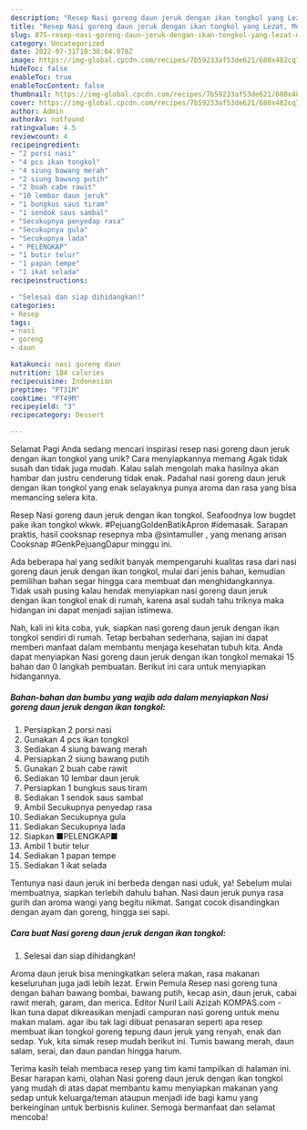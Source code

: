 ```yaml
---
description: "Resep Nasi goreng daun jeruk dengan ikan tongkol yang Lezat, Mengugah Selera"
title: "Resep Nasi goreng daun jeruk dengan ikan tongkol yang Lezat, Mengugah Selera"
slug: 875-resep-nasi-goreng-daun-jeruk-dengan-ikan-tongkol-yang-lezat-mengugah-selera
category: Uncategorized
date: 2022-07-31T10:38:04.078Z
image: https://img-global.cpcdn.com/recipes/7b59233af53de621/680x482cq70/nasi-goreng-daun-jeruk-dengan-ikan-tongkol-foto-resep-utama.jpg
hideToc: false
enableToc: true
enableTocContent: false
thumbnail: https://img-global.cpcdn.com/recipes/7b59233af53de621/680x482cq70/nasi-goreng-daun-jeruk-dengan-ikan-tongkol-foto-resep-utama.jpg
cover: https://img-global.cpcdn.com/recipes/7b59233af53de621/680x482cq70/nasi-goreng-daun-jeruk-dengan-ikan-tongkol-foto-resep-utama.jpg
author: Admin
authorAv: notfound
ratingvalue: 4.5
reviewcount: 4
recipeingredient:
- "2 porsi nasi"
- "4 pcs ikan tongkol"
- "4 siung bawang merah"
- "2 siung bawang putih"
- "2 buah cabe rawit"
- "10 lembar daun jeruk"
- "1 bungkus saus tiram"
- "1 sendok saus sambal"
- "Secukupnya penyedap rasa"
- "Secukupnya gula"
- "Secukupnya lada"
- " PELENGKAP"
- "1 butir telur"
- "1 papan tempe"
- "1 ikat selada"
recipeinstructions:

- "Selesai dan siap dihidangkan!"
categories:
- Resep
tags:
- nasi
- goreng
- daun

katakunci: nasi goreng daun 
nutrition: 184 calories
recipecuisine: Indonesian
preptime: "PT31M"
cooktime: "PT49M"
recipeyield: "3"
recipecategory: Dessert

---
```



Selamat Pagi Anda sedang mencari inspirasi resep nasi goreng daun jeruk dengan ikan tongkol yang unik? Cara menyiapkannya memang Agak tidak susah dan tidak juga mudah. Kalau salah mengolah maka hasilnya akan hambar dan justru cenderung tidak enak. Padahal nasi goreng daun jeruk dengan ikan tongkol yang enak selayaknya punya aroma dan rasa yang bisa memancing selera kita.


Resep Nasi goreng daun jeruk dengan ikan tongkol. Seafoodnya low bugdet pake ikan tongkol wkwk. #PejuangGoldenBatikApron #idemasak. Sarapan praktis, hasil cooksnap resepnya mba @sintamuller , yang menang arisan Cooksnap #GenkPejuangDapur minggu ini.

Ada beberapa hal yang sedikit banyak mempengaruhi kualitas rasa dari nasi goreng daun jeruk dengan ikan tongkol, mulai dari jenis bahan, kemudian pemilihan bahan segar hingga cara membuat dan menghidangkannya. Tidak usah pusing kalau hendak menyiapkan nasi goreng daun jeruk dengan ikan tongkol enak di rumah, karena asal sudah tahu triknya maka hidangan ini dapat menjadi sajian istimewa.


Nah, kali ini kita coba, yuk, siapkan nasi goreng daun jeruk dengan ikan tongkol sendiri di rumah. Tetap berbahan sederhana, sajian ini dapat memberi manfaat dalam membantu menjaga kesehatan tubuh kita. Anda dapat menyiapkan Nasi goreng daun jeruk dengan ikan tongkol memakai 15 bahan dan 0 langkah pembuatan. Berikut ini cara untuk menyiapkan hidangannya.

<!--inarticleads1-->

##### Bahan-bahan dan bumbu yang wajib ada dalam menyiapkan Nasi goreng daun jeruk dengan ikan tongkol:

1. Persiapkan 2 porsi nasi
1. Gunakan 4 pcs ikan tongkol
1. Sediakan 4 siung bawang merah
1. Persiapkan 2 siung bawang putih
1. Gunakan 2 buah cabe rawit
1. Sediakan 10 lembar daun jeruk
1. Persiapkan 1 bungkus saus tiram
1. Sediakan 1 sendok saus sambal
1. Ambil Secukupnya penyedap rasa
1. Sediakan Secukupnya gula
1. Sediakan Secukupnya lada
1. Siapkan  ■PELENGKAP■
1. Ambil 1 butir telur
1. Sediakan 1 papan tempe
1. Sediakan 1 ikat selada


Tentunya nasi daun jeruk ini berbeda dengan nasi uduk, ya! Sebelum mulai membuatnya, siapkan terlebih dahulu bahan. Nasi daun jeruk punya rasa gurih dan aroma wangi yang begitu nikmat. Sangat cocok disandingkan dengan ayam dan goreng, hingga sei sapi. 

<!--inarticleads2-->

##### Cara buat Nasi goreng daun jeruk dengan ikan tongkol:


1. Selesai dan siap dihidangkan!

Aroma daun jeruk bisa meningkatkan selera makan, rasa makanan keseluruhan juga jadi lebih lezat. Erwin Pemula Resep nasi goreng tuna dengan bahan bawang bombai, bawang putih, kecap asin, daun jeruk, cabai rawit merah, garam, dan merica. Editor Nuril Laili Azizah KOMPAS.com - Ikan tuna dapat dikreasikan menjadi campuran nasi goreng untuk menu makan malam. agar ibu tak lagi dibuat penasaran seperti apa resep membuat ikan tongkol goreng tepung daun jeruk yang renyah, enak dan sedap. Yuk, kita simak resep mudah berikut ini. Tumis bawang merah, daun salam, serai, dan daun pandan hingga harum. 

Terima kasih telah membaca resep yang tim kami tampilkan di halaman ini. Besar harapan kami, olahan Nasi goreng daun jeruk dengan ikan tongkol yang mudah di atas dapat membantu kamu menyiapkan makanan yang sedap untuk keluarga/teman ataupun menjadi ide bagi kamu yang berkeinginan untuk berbisnis kuliner. Semoga bermanfaat dan selamat mencoba!
